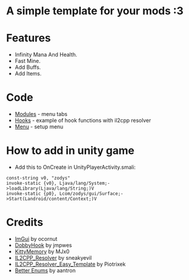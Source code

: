 # A simple template for your mods :3
# Features
* Infinity Mana And Health.
* Fast Mine.
* Add Buffs.
* Add Items.
# Code
* [Modules](https://github.com/Zodys/Android-ImGUI-ModMenu/tree/master/app/src/main/cpp/src/modules) - menu tabs
* [Hooks](https://github.com/Zodys/Terraria-ImGUI/blob/master/app/src/main/cpp/src/Hooks.cpp) - example of hook functions with il2cpp resolver
* [Menu](https://github.com/Zodys/Terraria-ImGUI/blob/master/app/src/main/cpp/src/Menu.cpp) - setup menu
# How to add in unity game
* Add this to OnCreate in UnityPlayerActivity.smali:
```
const-string v0, "zodys"
invoke-static {v0}, Ljava/lang/System;->loadLibrary(Ljava/lang/String;)V
invoke-static {p0}, Lcom/zodys/gui/Surface;->Start(Landroid/content/Context;)V
```
# Credits
* [ImGui](https://github.com/ocornut/imgui) by ocornut
* [DobbyHook](https://github.com/jmpews/Dobby) by jmpwes
* [KittyMemory](https://github.com/MJx0/KittyMemory) by MJx0
* [IL2CPP_Resolver](https://github.com/sneakyevil/IL2CPP_Resolver) by sneakyevil
* [IL2CPP_Resolver_Easy_Template](https://github.com/Piotrixek/IL2CPP_Resolver_Easy_Template) by Piotrixek
* [Better Enums](https://github.com/aantron/better-enums) by aantron
